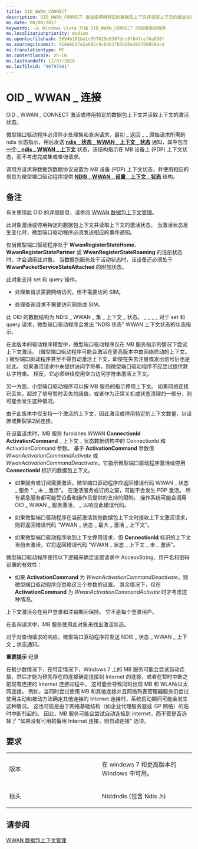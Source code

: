 ```yaml
---
title: OID_WWAN_CONNECT
description: OID_WWAN_CONNECT 激活或停用特定的数据包上下文并读取上下文的激活状态。
ms.date: 08/08/2017
keywords: -从 Windows Vista 开始 OID_WWAN_CONNECT 的网络驱动程序
ms.localizationpriority: medium
ms.openlocfilehash: 5694b161be1c057629e0307dcc0f047cef6a098f
ms.sourcegitcommit: 418e6617e2a695c9cb4b37b5b60e264760858acd
ms.translationtype: MT
ms.contentlocale: zh-CN
ms.lasthandoff: 12/07/2020
ms.locfileid: "96797981"
---
```

# <a name="oid_wwan_connect"></a>OID \_ WWAN \_ 连接


OID \_ WWAN \_ CONNECT 激活或停用特定的数据包上下文并读取上下文的激活状态。

微型端口驱动程序必须异步处理集和查询请求，最初 \_ 返回 \_ \_ 原始请求所需的 ndis 状态指示，稍后发送 [**ndis \_ 状态 \_ WWAN \_ 上下文 \_ 状态**](ndis-status-wwan-context-state.md) 通知，其中包含 [**一个 \_ ndis \_ WWAN \_ 上下文**](/windows-hardware/drivers/ddi/ndiswwan/ns-ndiswwan-_ndis_wwan_context_state) 状态，该结构指示在 MB 设备上 (PDP) 上下文状态，而不考虑完成集或查询请求。

调用方请求将数据包数据协议设置为 MB 设备 (PDP) 上下文状态，并使用相应的信息为微型端口驱动程序提供 [**NDIS \_ WWAN \_ 设置 \_ 上下文 \_ 状态**](/windows-hardware/drivers/ddi/ndiswwan/ns-ndiswwan-_ndis_wwan_set_context_state) 结构。

<a name="remarks"></a>备注
-------

有关使用此 OID 的详细信息，请参阅 [WWAN 数据包上下文管理](./mb-packet-context-management.md)。

此对象激活或停用特定的数据包上下文并读取上下文的激活状态。 当激活状态发生变化时，微型端口驱动程序必须发送相应的事件通知。

仅当微型端口驱动程序处于 **WwanRegisterStateHome**、 **WwanRegisterStatePartner** 或 **WwanRegisterStateRoaming** 的注册状态时，才会调用此对象。 当数据包服务处于活动状态时，该设备还必须处于 **WwanPacketServiceStateAttached** 的附加状态。

此对象支持 set 和 query 操作。

-   处理集请求需要网络访问，但不需要访问 SIM。

-   处理查询请求不需要访问网络或 SIM。

此 OID 的数据结构为 NDIS \_ WWAN \_ 集 \_ 上下文 \_ 状态。 \_ \_ \_ \_ 对于 set 和 query 请求，微型端口驱动程序会发出 "NDIS 状态" WWAN 上下文状态的状态指示。

在此版本的驱动程序模型中，微型端口驱动程序仅在 MB 服务指示的情况下尝试上下文激活。  (微型端口驱动程序可能会激活在更高版本中由网络启动的上下文。 ) 微型端口驱动程序甚至不得自动激活上下文，即使在失去注册或发出信号后也是如此。 如果激活请求中未提供访问字符串，则微型端口驱动程序不应尝试提供默认字符串。 相反，它必须继续使用空白访问字符串激活上下文。

另一方面，小型端口驱动程序可以按 MB 服务的指示停用上下文。 如果网络连接已丢失，超过了信号暂时丢失的阈值，或者作为正常关机或状态清理的一部分，则可能会发生这种情况。

由于此版本中仅支持一个激活的上下文，因此激活或停用特定的上下文数量，以设置或撕裂第2层连接。

在设置请求时，MB 服务 furnishes WWAN **ConnectionId** **ActivationCommand** \_ 上下文 \_ 状态数据结构中的 ConnectionId 和 ActivationCommand 参数。 基于 **ActivationCommand** 参数值 *WwanActivationCommandActivate* 或 *WwanActivationCommandDeactivate*，它指示微型端口驱动程序激活或停用 **ConnectionId** 标识的数据包上下文。

-   如果服务或订阅需要激活，微型端口驱动程序应返回错误代码 WWAN \_ 状态 \_ 服务 " \_ 未 \_ 激活"。 在激活服务或订阅之前，可能不会发生 PDP 激活。 所有紧急服务都可能受设备和操作员提供的支持的限制。 操作系统可能会调用 OID \_ WWAN \_ 服务激活， \_ 以响应此错误代码。

-   如果微型端口驱动程序在当前激活其他数据包上下文时接收上下文激活请求，则将返回错误代码 "WWAN \_ 状态 \_ 最大 \_ 激活 \_ 上下文"。

-   如果微型端口驱动程序收到上下文停用请求，但 **ConnectionId** 标识的上下文当前未激活，它将返回错误代码 "WWAN \_ 状态 \_ 上下文 \_ 未 \_ 激活"。

微型端口驱动程序使用以下逻辑来确定设置请求中 AccessString、用户名和密码设置的有效性：

-   如果 **ActivationCommand** 为 *WwanActivationCommandDeactivate*，则微型端口驱动程序应忽略这三个参数的设置。 其余情况下，仅在 **ActivationCommand** 为 *WwanActivationCommandActivate* 时才考虑这种情况。

上下文激活会在用户登录和注销期间保持。 它不是每个登录用户。

在查询请求中，MB 服务使用此对象来找出激活状态。

对于对查询请求的响应，微型端口驱动程序将发送 NDIS \_ 状态 \_ WWAN \_ 上下文 \_ 状态通知。

**重要提示**  纪录

 

在极少数情况下，在特定情况下，Windows 7 上的 MB 服务可能会尝试自动连接，然后才能为预先存在的连接确定连接到 Internet 的连接，或者在暂时中断之前现有连接的 Internet 连接过程中。 这可能会导致同时出现 MB 和 WLAN/以太网连接。 例如，当同时尝试使用 MB 和其他连接并且网络列表管理器服务仍尝试使用主动和被动方法确定其他连接的 Internet 连接时，系统启动期间可能会发生这种情况。 这也可能是由于网络基础结构（如企业代理服务器或 ISP 网络）的临时中断引起的。 因此，MB 服务可能会尝试自动连接到 internet，而不管是否选择了 "如果没有可用的备用 Internet 连接，则自动连接" 选项。

<a name="requirements"></a>要求
------------

<table>
<colgroup>
<col width="50%" />
<col width="50%" />
</colgroup>
<tbody>
<tr class="odd">
<td><p>版本</p></td>
<td><p>在 windows 7 和更高版本的 Windows 中可用。</p></td>
</tr>
<tr class="even">
<td><p>标头</p></td>
<td>Ntddndis (包含 Ndis .h) </td>
</tr>
</tbody>
</table>

## <a name="see-also"></a>请参阅


[WWAN 数据包上下文管理](./mb-packet-context-management.md)

 

